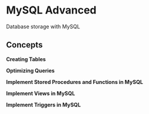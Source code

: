 # MySQL Advanced
Database storage with MySQL

## Concepts
**Creating Tables**

**Optimizing Queries**

**Implement Stored Procedures and Functions in MySQL**

**Implement Views in MySQL**

**Implement Triggers in MySQL**
